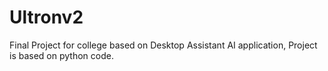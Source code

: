 # Ultronv2
Final Project for college based on Desktop Assistant AI application, Project is based on python code.

